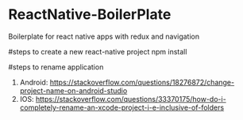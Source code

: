 # ReactNative-BoilerPlate
Boilerplate for react native apps with redux and navigation


#steps to create a new react-native project
npm install

#steps to rename application
1. Android: https://stackoverflow.com/questions/18276872/change-project-name-on-android-studio
2. IOS: https://stackoverflow.com/questions/33370175/how-do-i-completely-rename-an-xcode-project-i-e-inclusive-of-folders
